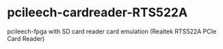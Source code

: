 # pcileech-cardreader-RTS522A
pcileech-fpga with SD card reader card emulation (Realtek RTS522A PCIe Card Reader)
